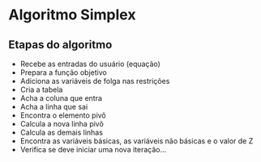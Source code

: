 # Algoritmo Simplex

## Etapas do algoritmo

- Recebe as entradas do usuário (equação)
- Prepara a função objetivo
- Adiciona as variáveis de folga nas restrições
- Cria a tabela
- Acha a coluna que entra
- Acha a linha que sai
- Encontra o elemento pivô
- Calcula a nova linha pivô
- Calcula as demais linhas
- Encontra as variáveis básicas, as variáveis não básicas e o valor de Z
- Verifica se deve iniciar uma nova iteração...